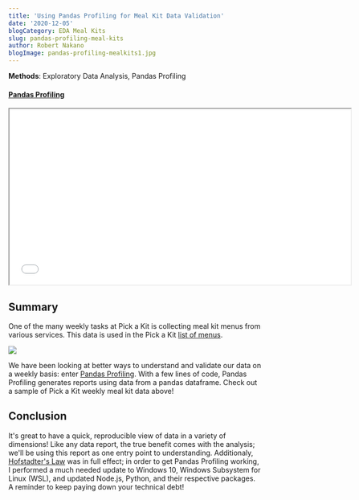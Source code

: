 ```yaml
---
title: 'Using Pandas Profiling for Meal Kit Data Validation'
date: '2020-12-05'
blogCategory: EDA Meal Kits
slug: pandas-profiling-meal-kits
author: Robert Nakano
blogImage: pandas-profiling-mealkits1.jpg
---
```

<strong>Methods</strong>: Exploratory Data Analysis, Pandas Profiling

<h4><a href='/other/meals_report_2020-12-04_00-36.html' target='_blank'>Pandas Profiling</a></h4>
<!-- embedded profile report -->
<iframe src='/other/meals_report_2020-12-04_00-36.html' height="350" width="680" title='Pandas Profiling Report'></iframe>

<h2>Summary</h2> 
One of the many weekly tasks at Pick a Kit is collecting meal kit menus from various services. This data is used in the Pick a Kit <a href="https://pickakit.com/meals">list of menus</a>. 
<a href="https://pickakit.com/meals"><p><img src='/images/pick-a-kit-meals.jpg'/></p></a>

We have been looking at better ways to understand and validate our data on a weekly basis: enter <a href="https://github.com/pandas-profiling/pandas-profiling">Pandas Profiling</a>. With a few lines of code, Pandas Profiling generates reports using data from a pandas dataframe. Check out a sample of Pick a Kit weekly meal kit data above!

<h2>Conclusion</h2>
It's great to have a quick, reproducible view of data in a variety of dimensions! Like any data report, the true benefit comes with the analysis; we'll be using this report as one entry point to understanding. Additionaly, <a href="https://en.wikipedia.org/wiki/Hofstadter%27s_law">Hofstadter's Law</a> was in full effect; in order to get Pandas Profiling working, I performed a much needed update to Windows 10, Windows Subsystem for Linux (WSL), and updated Node.js, Python, and their respective packages. A reminder to keep paying down your technical debt!

